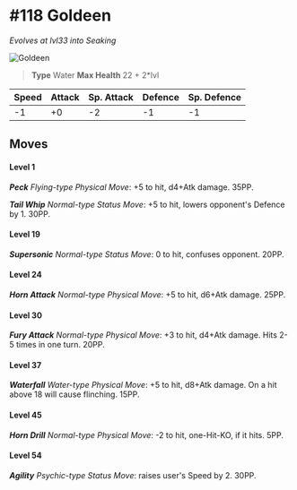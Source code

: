 # #118 Goldeen
*Evolves at lvl33 into Seaking*

![Goldeen](https://img.pokemondb.net/sprites/home/normal/1x/goldeen.png)

> **Type** Water
> **Max Health** 22 + 2\*lvl

| Speed | Attack | Sp. Attack | Defence | Sp. Defence |
| ----- | ------ | ---------- | ------- | ----------- |
| -1 | +0 | -2 | -1 | -1 |

## Moves
#### Level 1

***Peck** Flying-type Physical Move*: +5 to hit, d4+Atk damage.  35PP.

***Tail Whip** Normal-type Status Move*: +5 to hit, lowers opponent's Defence by 1. 30PP.
#### Level 19

***Supersonic** Normal-type Status Move*: 0 to hit, confuses opponent. 20PP.
#### Level 24

***Horn Attack** Normal-type Physical Move*: +5 to hit, d6+Atk damage.  25PP.
#### Level 30

***Fury Attack** Normal-type Physical Move*: +3 to hit, d4+Atk damage. Hits 2-5 times in one turn. 20PP.
#### Level 37

***Waterfall** Water-type Physical Move*: +5 to hit, d8+Atk damage. On a hit above 18 will cause flinching. 15PP.
#### Level 45

***Horn Drill** Normal-type Physical Move*: -2 to hit, one-Hit-KO, if it hits. 5PP.
#### Level 54

***Agility** Psychic-type Status Move*: raises user's Speed by 2. 30PP.

